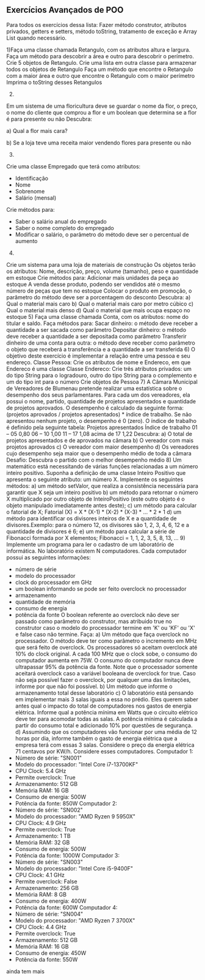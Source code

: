 ## Exercícios Avançados de POO

Para todos os exercícios dessa lista:
Fazer método construtor, atributos privados, getters e setters, método toString, tratamento de
exceção e Array List quando necessário.

1)Faça uma classe chamada Retangulo, com os atributos altura e largura.
Faça um método para descobrir a área e outro para descobrir o perímetro.
Crie 5 objetos de Retangulo.
Crie uma lista em outra classe para armazenar todos os objetos de Retangulo
Faça um método que encontre o Retangulo com a maior área e outro que encontre o Retangulo
com o maior perímetro
Imprima o toString desses Retangulos

2)
Em um sistema de uma floricultura deve se guardar o nome da flor, o preço, o nome do cliente
que comprou a flor e um boolean que determina se a flor é para presente ou não
Descubra:

a) Qual a flor mais cara?

b) Se a loja teve uma receita maior vendendo flores para presente ou não

3)
Crie uma classe Empregado que terá como atributos:
- Identificação
- Nome
- Sobrenome
- Salário (mensal)

Crie métodos para:

- Saber o salário anual do empregado
- Saber o nome completo do empregado
- Modificar o salário, o parâmetro do método deve ser o percentual de aumento

4)
Crie um sistema para uma loja de materiais de construção
Os objetos terão os atributos:
Nome, descrição, preço, volume (tamanho), peso e quantidade em estoque
Crie métodos para:
Adicionar mais unidades da peça ao estoque
A venda desse produto, podendo ser vendidos até o mesmo número de peças que tem no
estoque
Colocar o produto em promoção, o parâmetro do método deve ser a porcentagem do desconto
Descubra:
a) Qual o material mais caro
b) Qual o material mais caro por metro cúbico
c) Qual o material mais denso
d) Qual o material que mais ocupa espaço no estoque
5)
Faça uma classe chamada Conta, com os atributos: nome do titular e saldo.
Faça métodos para:
Sacar dinheiro: o método deve receber a quantidade a ser sacada como parâmetro
Depositar dinheiro: o método deve receber a quantidade a ser depositada como parâmetro
Transferir dinheiro de uma conta para outra: o método deve receber como parâmetro o objeto
que receberá a transferência e a quantidade a ser transferida
6)
O objetivo deste exercício é implementar a relação entre uma pessoa e seu endereço.
Classe Pessoa:
Crie os atributos de nome e Endereco, em que Endereco é uma classe
Classe Endereco:
Crie três atributos privados: um do tipo String para o logradouro, outro do tipo String para o
complemento e um do tipo int para o número
Crie objetos de Pessoa
7)
A Câmara Municipal de Vereadores de Blumenau pretende realizar uma estatística sobre o
desempenho dos seus parlamentares.
Para cada um dos vereadores, ela possui o nome, partido, quantidade de projetos
apresentados e quantidade de projetos aprovados.
O desempenho é calculado da seguinte forma:
(projetos aprovados / projetos apresentados) * índice de trabalho.
Se não apresentou nenhum projeto, o desempenho é 0 (zero).
O índice de trabalho é definido pela seguinte tabela:
Projetos apresentados Índice de trabalho
01 – 05 0,80
06 – 10 1,00
11 – 17 1,08
acima de 17 1,22
Descubra:
a) O total de projetos apresentados e de aprovados na câmara
b) O vereador com mais projetos aprovados
c) O vereador com maior desempenho
d) Os vereadores cujo desempenho seja maior que o desempenho médio de toda a câmara
Desafio:
Descubra o partido com o melhor desempenho médio
8)
Um matemático está necessitando de várias funções relacionadas a um número inteiro
positivo.
Suponha a definição de uma classe Inteiro Positivo que apresenta o seguinte atributo: um
número X.
Implemente os seguintes métodos:
a) um método setValor, que realiza a consistência necessária para garantir que X seja um inteiro
positivo
b) um método para retornar o número X multiplicado por outro objeto de InteiroPositivo (este
outro objeto é o objeto manipulado imediatamente antes deste);
c) um método para calcular o fatorial de X;
Fatorial (X) = X * (X-1) * (X-2) * (X-3) * … * 2 * 1
d) um método para identificar os divisores inteiros de X e a quantidade de divisores.Exemplo:
para o número 12, os divisores são 1, 2, 3, 4, 6, 12 e a quantidade de divisores é 6;
e) um método para calcular a série de Fibonacci formada por X elementos;
Fibonacci = 1, 1, 2, 3, 5, 8, 13, …
9)
Implemente um programa para ler o cadastro de um laboratório de informática.
No laboratório existem N computadores.
Cada computador possui as seguintes informações:
- número de série
- modelo do processador
- clock do processador em GHz
- um boolean informando se pode ser feito overclock no processador
- armazenamento
- quantidade de memória
- consumo de energia
- potência da fonte
O boolean referente ao overclock não deve ser passado como parâmetro do construtor, mas
atribuido true no construtor caso o modelo do processador termine em 'K' ou 'KF' ou 'X' e false
caso não termine.
Faça:
a) Um método que faça overclock no processador.
O método deve ter como parâmetro o incremento em MHz que será feito de overclock.
Os processadores só aceitam overclock até 10% do clock original.
A cada 100 MHz que o clock sobe, o consumo do computador aumenta em 75W.
O consumo do computador nunca deve ultrapassar 95% da potência da fonte.
Note que o processador somente aceitará overclock caso a variável booleana de overclock for
true.
Caso não seja possível fazer o overclock, por qualquer uma das limitações, informe por que
não foi possível.
b) Um método que informe o armazenamento total desse laboratório
c) O laboratório está pensando em implementar mais 3 salas iguais a essa no prédio.
Eles querem saber antes qual o impacto do total de computadores nos gastos de energia
elétrica.
Informe qual a potência mínima em Watts que o circuito elétrico deve ter para acomodar todas
as salas.
A potência mínima é calculada a partir do consumo total e adicionado 10% por questões de
segurança.
d) Assumindo que os computadores vão funcionar por uma média de 12 horas por dia, informe
também o gasto de energia elétrica que a empresa terá com essas 3 salas.
Considere o preço da energia elétrica 71 centavos por KW/h.
Considere esses computadores.
Computador 1:
 - Número de série: "SN001"
 - Modelo do processador: "Intel Core i7-13700KF"
 - CPU Clock: 5.4 GHz
 - Permite overclock: True
 - Armazenamento: 512 GB
 - Memória RAM: 16 GB
 - Consumo de energia: 500W
 - Potência da fonte: 850W
Computador 2:
 - Número de série: "SN002"
 - Modelo do processador: "AMD Ryzen 9 5950X"
 - CPU Clock: 4.9 GHz
 - Permite overclock: True
 - Armazenamento: 1 TB
 - Memória RAM: 32 GB
 - Consumo de energia: 500W
 - Potência da fonte: 1000W
Computador 3:
 - Número de série: "SN003"
 - Modelo do processador: "Intel Core i5-9400F"
 - CPU Clock: 4.1 GHz
 - Permite overclock: False
 - Armazenamento: 256 GB
 - Memória RAM: 8 GB
 - Consumo de energia: 400W
 - Potência da fonte: 600W
Computador 4:
 - Número de série: "SN004"
 - Modelo do processador: "AMD Ryzen 7 3700X"
 - CPU Clock: 4.4 GHz
 - Permite overclock: True
 - Armazenamento: 512 GB
 - Memória RAM: 16 GB
 - Consumo de energia: 450W
 - Potência da fonte: 550W

 ainda tem mais 